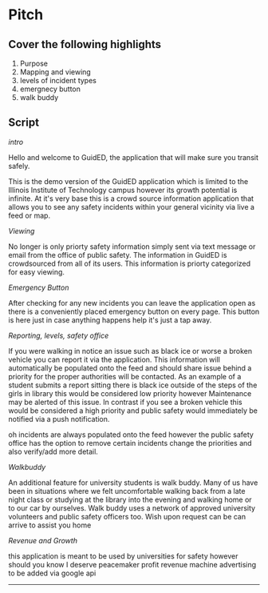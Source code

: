 # Pitch
## Cover the following highlights

1. Purpose
2. Mapping and viewing
3. levels of incident types
4. emergnecy button
5. walk buddy

## Script

*intro*

Hello and welcome to GuidED, the application that will make sure you transit safely. 

This is the demo version of the GuidED application which is limited to the Illinois Institute of Technology campus however its growth potential is infinite. At it's very base this is a crowd source information application that allows you to see any safety incidents within your general vicinity via live a feed or map. 

*Viewing*

No longer is only priorty safety information simply sent via text message or email from the office of public safety. The information in GuidED is crowdsourced from all of its users. This information is priorty categorized for easy viewing. 

*Emergency Button*

 After checking for any new incidents you can leave the application open as there is a conveniently placed emergency button on every page. This button is here just in case anything happens help it's just a tap away.

*Reporting, levels, safety office*

If you were walking in notice an issue such as black ice or worse a broken vehicle you can report it via the application. This information will automatically be populated onto the feed and should share issue behind a priority for the proper authorities will be contacted. As an example of a student submits a report sitting there is black ice outside of the steps of the girls in library this would be considered low priority however Maintenance may be alerted of this issue. In contrast if you see a broken vehicle this would be considered a high priority and public safety would immediately be notified via a push notification.

 oh incidents are always populated onto the feed however the public safety office has the option to remove certain incidents change the priorities and also verify/add more detail.

*Walkbuddy*

An additional feature for university students is walk buddy. Many of us have been in situations where we felt uncomfortable walking back from a late night class or studying at the library into the evening and walking home or to our car by ourselves. Walk buddy uses a network of approved university volunteers and public safety officers too. Wish upon request can be can arrive to assist you home

*Revenue and Growth*

 this application is meant to be used by universities for safety however should you know I deserve peacemaker profit revenue machine advertising to be added via google api
______





